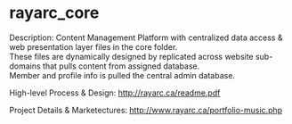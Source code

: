 # rayarc_core

Description:
Content Management Platform with centralized data access &amp; web presentation layer files in the core folder.  
These files are dynamically designed by replicated across website sub-domains that pulls content from assigned database.  
Member and profile info is pulled the central admin database.

High-level Process & Design:
http://rayarc.ca/readme.pdf

Project Details & Marketectures:
http://www.rayarc.ca/portfolio-music.php

